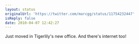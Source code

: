```yaml
---
layout: status
originalUrl: 'https://twitter.com/marcgg/status/11754232447'
isReply: false
date: 2010-04-07 12:42:27
---
```


Just moved in Tigerlily's new office. And there's internet too!
